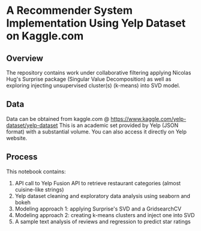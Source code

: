 # A Recommender System Implementation Using Yelp Dataset on Kaggle.com
## Overview
The repository contains work under collaborative filtering applying Nicolas Hug's Surprise package (Singular Value Decomposition) as well as exploring injecting unsupervised cluster(s) (k-means) into SVD model.
## Data
Data can be obtained from kaggle.com @ https://www.kaggle.com/yelp-dataset/yelp-dataset
This is an academic set provided by Yelp (JSON format) with a substantial volume. You can also access it directly on Yelp website. 
## Process
This notebook contains:
1. API call to Yelp Fusion API to retrieve restaurant categories (almost cuisine-like strings)
2. Yelp dataset cleaning and exploratory data analysis using seaborn and bokeh
3. Modeling approach 1: applying Surprise's SVD and a GridsearchCV
4. Modeling approach 2: creating k-means clusters and inject one into SVD
5. A sample text analysis of reviews and regression to predict star ratings
